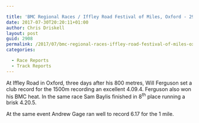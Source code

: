 ```yaml
---

title: 'BMC Regional Races / Iffley Road Festival of Miles, Oxford - 29/07/2017'
date: 2017-07-30T20:20:11+01:00
author: Chris Driskell
layout: post
guid: 2908
permalink: /2017/07/bmc-regional-races-iffley-road-festival-of-miles-oxford-29072017/
categories:

  - Race Reports
  - Track Reports
---
```

At Iffley Road in Oxford, three days after his 800 metres, Will Ferguson set a club record for the 1500m recording an excellent 4.09.4. Ferguson also won his BMC heat. In the same race Sam Baylis finished in 8<sup>th</sup> place running a brisk 4.20.5.

At the same event Andrew Gage ran well to record 6.17 for the 1 mile.